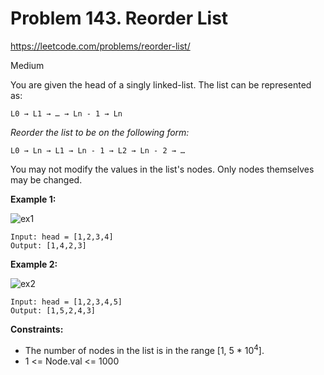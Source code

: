 # Problem 143. Reorder List
<https://leetcode.com/problems/reorder-list/>

Medium

You are given the head of a singly linked-list. The list can be represented as:

    L0 → L1 → … → Ln - 1 → Ln

*Reorder the list to be on the following form:*

    L0 → Ln → L1 → Ln - 1 → L2 → Ln - 2 → …

You may not modify the values in the list's nodes. Only nodes themselves may be changed.

**Example 1:**

![ex1](https://assets.leetcode.com/uploads/2021/03/04/reorder1linked-list.jpg)

    Input: head = [1,2,3,4]
    Output: [1,4,2,3]

**Example 2:**

![ex2](https://assets.leetcode.com/uploads/2021/03/09/reorder2-linked-list.jpg)

    Input: head = [1,2,3,4,5]
    Output: [1,5,2,4,3]

**Constraints:**

* The number of nodes in the list is in the range [1, 5 * 10<sup>4</sup>].
* 1 <= Node.val <= 1000
